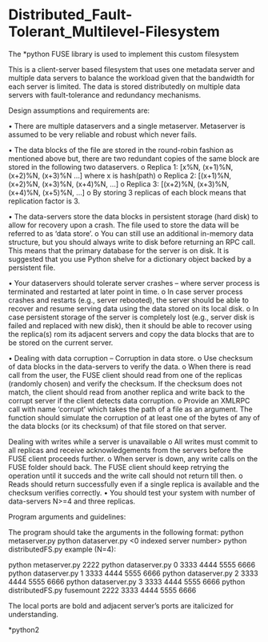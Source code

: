 # Distributed_Fault-Tolerant_Multilevel-Filesystem
The *python FUSE library is used to implement this custom filesystem

This is a client-server based filesystem that uses one metadata server and multiple data servers to balance the workload given that the bandwidth for each server is limited. The data is stored distributedly on multiple data servers with fault-tolerance and redundancy mechanisms.

Design assumptions and requirements are:

• There are multiple dataservers and a single metaserver. Metaserver is assumed to be very reliable and robust which never fails.

• The data blocks of the file are stored in the round-robin fashion as mentioned above but, there are two redundant copies of the same block are stored in the following two dataservers.
  o Replica 1: [x%N, (x+1)%N, (x+2)%N, (x+3)%N …] where x is hash(path)
  o Replica 2: [(x+1)%N, (x+2)%N, (x+3)%N, (x+4)%N, …]
  o Replica 3: [(x+2)%N, (x+3)%N, (x+4)%N, (x+5)%N, …]
  o By storing 3 replicas of each block means that replication factor is 3.
  
• The data-servers store the data blocks in persistent storage (hard disk) to allow for recovery upon a crash. The file used to store the data will be referred to as ‘data store’.
  o You can still use an additional in-memory data structure, but you should always write to disk before returning an RPC call. This means that the primary database for the server is on disk. It is suggested that you use Python shelve for a dictionary object backed by a persistent file.
  
• Your dataservers should tolerate server crashes – where server process is terminated and restarted at later point in time.
  o In case server process crashes and restarts (e.g., server rebooted), the server should be able to recover and resume serving data using the data stored on its local disk.
  o In case persistent storage of the server is completely lost (e.g., server disk is failed and replaced with new disk), then it should be able to recover using the replica(s) rom its adjacent servers and copy the data blocks that are to be stored on the current server.
  
• Dealing with data corruption – Corruption in data store.
  o Use checksum of data blocks in the data-servers to verify the data.
  o When there is read call from the user, the FUSE client should read from one of the replicas (randomly chosen) and verify the checksum. If the checksum does not match, the client should read from another replica and write back to the corrupt server if the client detects data corruption.
  o Provide an XMLRPC call with name ‘corrupt’ which takes the path of a file as an argument. The function should simulate the corruption of at least one of the bytes of any of the data blocks (or its checksum) of that file stored on that server.

Dealing with writes while a server is unavailable
  o All writes must commit to all replicas and receive acknowledgements from the servers before the FUSE client proceeds further.
  o When server is down, any write calls on the FUSE folder should back. The FUSE client should keep retrying the operation until it succeds and the write call should not return till then.
  o Reads should return successfully even if a single replica is available and the checksum verifies correctly.
• You should test your system with number of data-servers N>=4 and three replicas.

Program arguments and guidelines:

The program should take the arguments in the following format:
python metaserver.py <port for metaserver>
python dataserver.py <0 indexed server number> <ports for all dataservers separated by spaces>
python distributedFS.py <fusemount directory> <metaserver port> <dataservers ports separated by spaces>
example (N=4):
  
python metaserver.py 2222
python dataserver.py 0 3333 4444 5555 6666
python dataserver.py 1 3333 4444 5555 6666
python dataserver.py 2 3333 4444 5555 6666
python dataserver.py 3 3333 4444 5555 6666
python distributedFS.py fusemount 2222 3333 4444 5555 6666

The local ports are bold and adjacent server’s ports are italicized for understanding.

*python2
